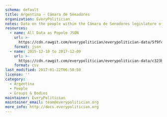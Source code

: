 ```yaml
---
schema: default
title: Argentina — Cámara de Senadores
organization: EveryPolitician
notes: Data on the people within the Cámara de Senadores legislature of Argentina.
resources:
  - name: All Data as Popolo JSON
    url: >-
      https://cdn.rawgit.com/everypolitician/everypolitician-data/5f9fc9a96e6ba455dd02b86491b302787fa9fdc7/data/Argentina/Senado/ep-popolo-v1.0.json
    format: json
  - name: 2015-12-10 to 2017-12-09
    url: >-
      https://cdn.rawgit.com/everypolitician/everypolitician-data/c323b935f2dce83fcdfcbb5c2f94614a25207d98/data/Argentina/Senado/term-2015.csv
    format: csv
last_modified: 2017-01-22T06:50:50
license: ''
category:
  - Argentina
  - People
  - Groups & Bodies
maintainer: EveryPolitician
maintainer_email: team@everypolitician.org
more_info: http://docs.everypolitician.org
---
```

